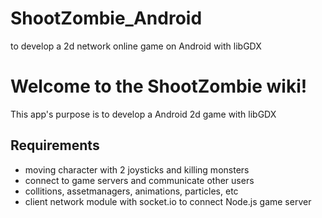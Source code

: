 # ShootZombie_Android
to develop a 2d network online game on Android with libGDX

# Welcome to the ShootZombie wiki!

This app's purpose is to develop a Android 2d game with libGDX

## Requirements
* moving character with 2 joysticks and killing monsters
* connect to game servers and communicate other users
* collitions, assetmanagers, animations, particles, etc
* client network module with socket.io to connect Node.js game server
